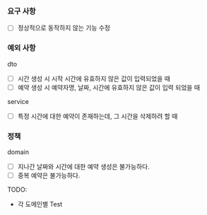 ### 요구 사항
- [ ] 정상적으로 동작하지 않는 기능 수정

### 예외 사항

dto
- [ ] 시간 생성 시 시작 시간에 유효하지 않은 값이 입력되었을 때
- [ ] 예약 생성 시 예약자명, 날짜, 시간에 유효하지 않은 값이 입력 되었을 때

service
- [ ] 특정 시간에 대한 예약이 존재하는데, 그 시간을 삭제하려 할 때

### 정책
domain
- [ ] 지나간 날짜와 시간에 대한 예약 생성은 불가능하다.
- [ ] 중복 예약은 불가능하다.

TODO:
- 각 도메인별 Test